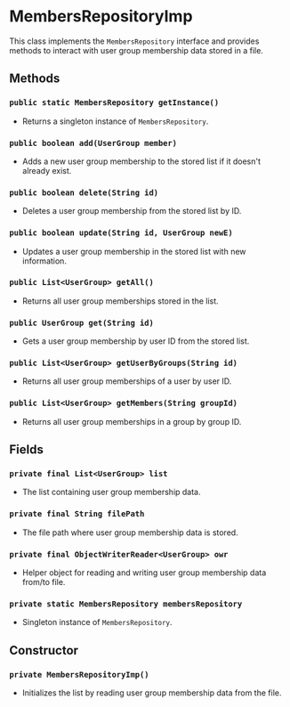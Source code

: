 # MembersRepositoryImp

This class implements the `MembersRepository` interface and provides methods to interact with user group membership data stored in a file.

## Methods

### `public static MembersRepository getInstance()`

- Returns a singleton instance of `MembersRepository`.

### `public boolean add(UserGroup member)`

- Adds a new user group membership to the stored list if it doesn't already exist.

### `public boolean delete(String id)`

- Deletes a user group membership from the stored list by ID.

### `public boolean update(String id, UserGroup newE)`

- Updates a user group membership in the stored list with new information.

### `public List<UserGroup> getAll()`

- Returns all user group memberships stored in the list.

### `public UserGroup get(String id)`

- Gets a user group membership by user ID from the stored list.

### `public List<UserGroup> getUserByGroups(String id)`

- Returns all user group memberships of a user by user ID.

### `public List<UserGroup> getMembers(String groupId)`

- Returns all user group memberships in a group by group ID.

## Fields

### `private final List<UserGroup> list`

- The list containing user group membership data.

### `private final String filePath`

- The file path where user group membership data is stored.

### `private final ObjectWriterReader<UserGroup> owr`

- Helper object for reading and writing user group membership data from/to file.

### `private static MembersRepository membersRepository`

- Singleton instance of `MembersRepository`.

## Constructor

### `private MembersRepositoryImp()`

- Initializes the list by reading user group membership data from the file.